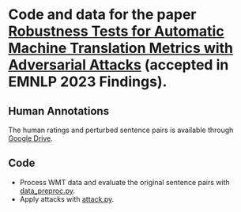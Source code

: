 # Code and data for the paper [Robustness Tests for Automatic Machine Translation Metrics with Adversarial Attacks](https://arxiv.org/abs/2311.00508) (accepted in EMNLP 2023 Findings).

## Human Annotations
The human ratings and perturbed sentence pairs is available through [Google Drive](https://drive.google.com/file/d/1JjWbTGpQBYZwXI29iojoOBGabxR9kb4h/view?usp=sharing).

## Code
* Process WMT data and evaluate the original sentence pairs with [data_preproc.py](https://github.com/i-need-sleep/eval_attack/blob/main/code/data_preproc.py).
* Apply attacks with [attack.py](https://github.com/i-need-sleep/eval_attack/blob/main/code/attack.py).
